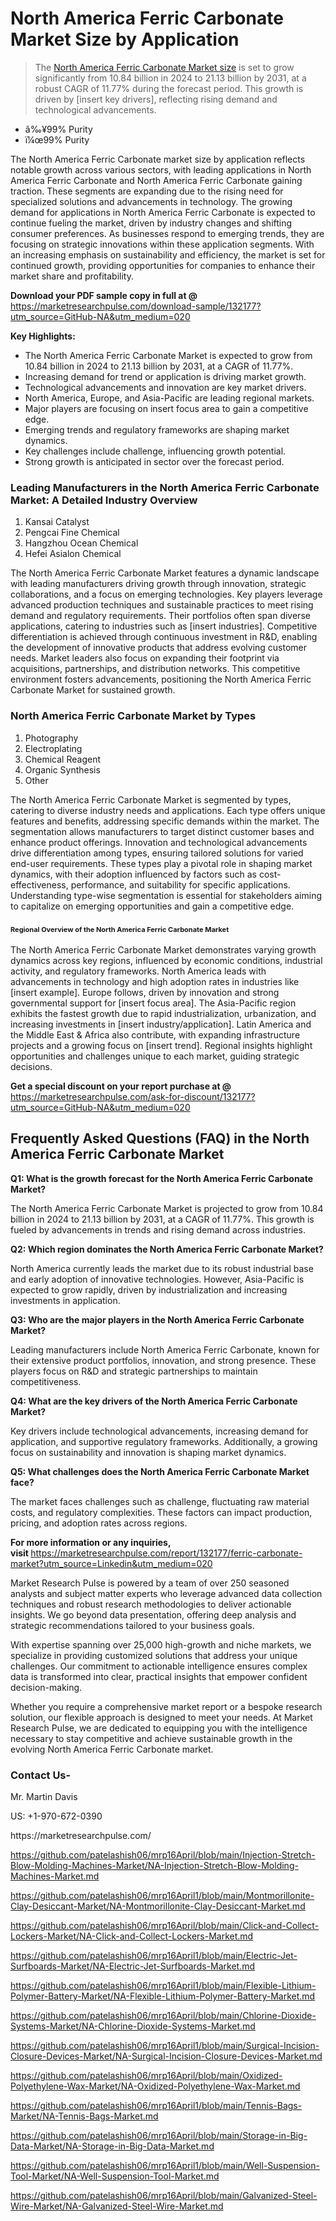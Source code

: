 <h1>North America Ferric Carbonate Market&nbsp;Size by Application</h1><blockquote><p>The <a href="https://marketresearchpulse.com/download-sample/132177?utm_source=GitHub-NA&amp;utm_medium=020">North America Ferric Carbonate Market size</a> is set to grow significantly from 10.84 billion in 2024 to 21.13 billion by 2031, at a robust CAGR of 11.77% during the forecast period. This growth is driven by [insert key drivers], reflecting rising demand and technological advancements.</p></blockquote><ul><li>â‰¥99% Purity<li> ï¼œ99% Purity</li></ul><p>The North America Ferric Carbonate market size by application reflects notable growth across various sectors, with leading applications in North America Ferric Carbonate and North America Ferric Carbonate gaining traction. These segments are expanding due to the rising need for specialized solutions and advancements in technology. The growing demand for applications in North America Ferric Carbonate is expected to continue fueling the market, driven by industry changes and shifting consumer preferences. As businesses respond to emerging trends, they are focusing on strategic innovations within these application segments. With an increasing emphasis on sustainability and efficiency, the market is set for continued growth, providing opportunities for companies to enhance their market share and profitability.</p><p><strong>Download your PDF sample copy in full at @ </strong><a href="https://marketresearchpulse.com/download-sample/132177?utm_source=GitHub-NA&amp;utm_medium=020">https://marketresearchpulse.com/download-sample/132177?utm_source=GitHub-NA&amp;utm_medium=020</a></p><p><strong>Key Highlights: </strong></p><ul><li>The North America Ferric Carbonate Market is expected to grow from 10.84 billion in 2024 to 21.13 billion by 2031, at a CAGR of 11.77%.</li><li>Increasing demand for trend or application is driving market growth.</li><li>Technological advancements and innovation are key market drivers.</li><li>North America, Europe, and Asia-Pacific are leading regional markets.</li><li>Major players are focusing on insert focus area to gain a competitive edge.</li><li>Emerging trends and regulatory frameworks are shaping market dynamics.</li><li>Key challenges include challenge, influencing growth potential.</li><li>Strong growth is anticipated in sector over the forecast period.</li></ul><h3>Leading Manufacturers in the North America Ferric Carbonate Market: A Detailed Industry Overview</h3><ol><li>Kansai Catalyst</li><li>Pengcai Fine Chemical</li><li>Hangzhou Ocean Chemical</li><li>Hefei Asialon Chemical</li></ol><div class="flex max-w-full flex-col flex-grow"><div class="min-h-8 text-message flex w-full flex-col items-end gap-2 whitespace-normal break-words [.text-message+&amp;]:mt-5" dir="auto" data-message-author-role="assistant" data-message-id="fd8432e4-4910-450d-b182-61b7bfb0a01f" data-message-model-slug="gpt-4o"><div class="flex w-full flex-col gap-1 empty:hidden first:pt-[3px]"><div class="markdown prose w-full break-words dark:prose-invert light"><p>The North America Ferric Carbonate Market features a dynamic landscape with leading manufacturers driving growth through innovation, strategic collaborations, and a focus on emerging technologies. Key players leverage advanced production techniques and sustainable practices to meet rising demand and regulatory requirements. Their portfolios often span diverse applications, catering to industries such as [insert industries]. Competitive differentiation is achieved through continuous investment in R&amp;D, enabling the development of innovative products that address evolving customer needs. Market leaders also focus on expanding their footprint via acquisitions, partnerships, and distribution networks. This competitive environment fosters advancements, positioning the North America Ferric Carbonate Market for sustained growth.</p></div></div></div></div><h3>North America Ferric Carbonate Market by Types</h3><ol><li>Photography<li> Electroplating<li> Chemical Reagent<li> Organic Synthesis<li> Other</li></ol><div class="flex max-w-full flex-col flex-grow"><div class="min-h-8 text-message flex w-full flex-col items-end gap-2 whitespace-normal break-words [.text-message+&amp;]:mt-5" dir="auto" data-message-author-role="assistant" data-message-id="084470be-0bb7-4664-bddf-5156b4f41249" data-message-model-slug="gpt-4o-mini"><div class="flex w-full flex-col gap-1 empty:hidden first:pt-[3px]"><div class="markdown prose w-full break-words dark:prose-invert light"><p>The North America Ferric Carbonate Market is segmented by types, catering to diverse industry needs and applications. Each type offers unique features and benefits, addressing specific demands within the market. The segmentation allows manufacturers to target distinct customer bases and enhance product offerings. Innovation and technological advancements drive differentiation among types, ensuring tailored solutions for varied end-user requirements. These types play a pivotal role in shaping market dynamics, with their adoption influenced by factors such as cost-effectiveness, performance, and suitability for specific applications. Understanding type-wise segmentation is essential for stakeholders aiming to capitalize on emerging opportunities and gain a competitive edge.</p></div></div></div></div><h3><span style="font-size: 11px;">Regional Overview of the North America Ferric Carbonate Market</span></h3><div class="flex max-w-full flex-col flex-grow"><div class="min-h-8 text-message flex w-full flex-col items-end gap-2 whitespace-normal break-words [.text-message+&amp;]:mt-5" dir="auto" data-message-author-role="assistant" data-message-id="e9038762-ce64-4e30-91c9-9bd413514231" data-message-model-slug="gpt-4o-mini"><div class="flex w-full flex-col gap-1 empty:hidden first:pt-[3px]"><div class="markdown prose w-full break-words dark:prose-invert light"><p>The North America Ferric Carbonate Market demonstrates varying growth dynamics across key regions, influenced by economic conditions, industrial activity, and regulatory frameworks. North America leads with advancements in technology and high adoption rates in industries like [insert example]. Europe follows, driven by innovation and strong governmental support for [insert focus area]. The Asia-Pacific region exhibits the fastest growth due to rapid industrialization, urbanization, and increasing investments in [insert industry/application]. Latin America and the Middle East &amp; Africa also contribute, with expanding infrastructure projects and a growing focus on [insert trend]. Regional insights highlight opportunities and challenges unique to each market, guiding strategic decisions.</p></div></div></div></div><p><strong>Get a special discount on your report purchase at @ </strong><a href="https://marketresearchpulse.com/ask-for-discount/132177?utm_source=GitHub-NA&amp;utm_medium=020">https://marketresearchpulse.com/ask-for-discount/132177?utm_source=GitHub-NA&amp;utm_medium=020</a></p><h2>Frequently Asked Questions (FAQ) in the North America Ferric Carbonate Market</h2><p><strong>Q1: What is the growth forecast for the North America Ferric Carbonate Market?</strong></p><p>The North America Ferric Carbonate Market is projected to grow from 10.84 billion in 2024 to 21.13 billion by 2031, at a CAGR of 11.77%. This growth is fueled by advancements in trends and rising demand across industries.</p><p><strong>Q2: Which region dominates the North America Ferric Carbonate Market?</strong></p><p>North America currently leads the market due to its robust industrial base and early adoption of innovative technologies. However, Asia-Pacific is expected to grow rapidly, driven by industrialization and increasing investments in application.</p><p><strong>Q3: Who are the major players in the North America Ferric Carbonate Market?</strong></p><p>Leading manufacturers include North America Ferric Carbonate, known for their extensive product portfolios, innovation, and strong presence. These players focus on R&amp;D and strategic partnerships to maintain competitiveness.</p><p><strong>Q4: What are the key drivers of the North America Ferric Carbonate Market?</strong></p><p>Key drivers include technological advancements, increasing demand for application, and supportive regulatory frameworks. Additionally, a growing focus on sustainability and innovation is shaping market dynamics.</p><p><strong>Q5: What challenges does the North America Ferric Carbonate Market face?</strong></p><p>The market faces challenges such as challenge, fluctuating raw material costs, and regulatory complexities. These factors can impact production, pricing, and adoption rates across regions.</p><p><strong>For more information or any inquiries, visit&nbsp;</strong><a href="https://marketresearchpulse.com/report/132177/ferric-carbonate-market?utm_source=Linkedin&utm_medium=020">https://marketresearchpulse.com/report/132177/ferric-carbonate-market?utm_source=Linkedin&utm_medium=020</a></p><p>Market Research Pulse is powered by a team of over 250 seasoned analysts and subject matter experts who leverage advanced data collection techniques and robust research methodologies to deliver actionable insights. We go beyond data presentation, offering deep analysis and strategic recommendations tailored to your business goals.</p><p>With expertise spanning over 25,000 high-growth and niche markets, we specialize in providing customized solutions that address your unique challenges. Our commitment to actionable intelligence ensures complex data is transformed into clear, practical insights that empower confident decision-making.</p><p>Whether you require a comprehensive market report or a bespoke research solution, our flexible approach is designed to meet your needs. At Market Research Pulse, we are dedicated to equipping you with the intelligence necessary to stay competitive and achieve sustainable growth in the evolving North America Ferric Carbonate market.</p><h3><strong>Contact Us-</strong></h3><p>Mr. Martin Davis</p><p>US: +1-970-672-0390</p><p>https://marketresearchpulse.com/</p><p><a href="https://github.com/patelashish06/mrp16April/blob/main/Injection-Stretch-Blow-Molding-Machines-Market/NA-Injection-Stretch-Blow-Molding-Machines-Market.md">https://github.com/patelashish06/mrp16April/blob/main/Injection-Stretch-Blow-Molding-Machines-Market/NA-Injection-Stretch-Blow-Molding-Machines-Market.md</a></p><p><a href="https://github.com/patelashish06/mrp16April1/blob/main/Montmorillonite-Clay-Desiccant-Market/NA-Montmorillonite-Clay-Desiccant-Market.md">https://github.com/patelashish06/mrp16April1/blob/main/Montmorillonite-Clay-Desiccant-Market/NA-Montmorillonite-Clay-Desiccant-Market.md</a></p><p><a href="https://github.com/patelashish06/mrp16April/blob/main/Click-and-Collect-Lockers-Market/NA-Click-and-Collect-Lockers-Market.md">https://github.com/patelashish06/mrp16April/blob/main/Click-and-Collect-Lockers-Market/NA-Click-and-Collect-Lockers-Market.md</a></p><p><a href="https://github.com/patelashish06/mrp16April1/blob/main/Electric-Jet-Surfboards-Market/NA-Electric-Jet-Surfboards-Market.md">https://github.com/patelashish06/mrp16April1/blob/main/Electric-Jet-Surfboards-Market/NA-Electric-Jet-Surfboards-Market.md</a></p><p><a href="https://github.com/patelashish06/mrp16April1/blob/main/Flexible-Lithium-Polymer-Battery-Market/NA-Flexible-Lithium-Polymer-Battery-Market.md">https://github.com/patelashish06/mrp16April1/blob/main/Flexible-Lithium-Polymer-Battery-Market/NA-Flexible-Lithium-Polymer-Battery-Market.md</a></p><p><a href="https://github.com/patelashish06/mrp16April/blob/main/Chlorine-Dioxide-Systems-Market/NA-Chlorine-Dioxide-Systems-Market.md">https://github.com/patelashish06/mrp16April/blob/main/Chlorine-Dioxide-Systems-Market/NA-Chlorine-Dioxide-Systems-Market.md</a></p><p><a href="https://github.com/patelashish06/mrp16April1/blob/main/Surgical-Incision-Closure-Devices-Market/NA-Surgical-Incision-Closure-Devices-Market.md">https://github.com/patelashish06/mrp16April1/blob/main/Surgical-Incision-Closure-Devices-Market/NA-Surgical-Incision-Closure-Devices-Market.md</a></p><p><a href="https://github.com/patelashish06/mrp16April/blob/main/Oxidized-Polyethylene-Wax-Market/NA-Oxidized-Polyethylene-Wax-Market.md">https://github.com/patelashish06/mrp16April/blob/main/Oxidized-Polyethylene-Wax-Market/NA-Oxidized-Polyethylene-Wax-Market.md</a></p><p><a href="https://github.com/patelashish06/mrp16April1/blob/main/Tennis-Bags-Market/NA-Tennis-Bags-Market.md">https://github.com/patelashish06/mrp16April1/blob/main/Tennis-Bags-Market/NA-Tennis-Bags-Market.md</a></p><p><a href="https://github.com/patelashish06/mrp16April/blob/main/Storage-in-Big-Data-Market/NA-Storage-in-Big-Data-Market.md">https://github.com/patelashish06/mrp16April/blob/main/Storage-in-Big-Data-Market/NA-Storage-in-Big-Data-Market.md</a></p><p><a href="https://github.com/patelashish06/mrp16April1/blob/main/Well-Suspension-Tool-Market/NA-Well-Suspension-Tool-Market.md">https://github.com/patelashish06/mrp16April1/blob/main/Well-Suspension-Tool-Market/NA-Well-Suspension-Tool-Market.md</a></p><p><a href="https://github.com/patelashish06/mrp16April/blob/main/Galvanized-Steel-Wire-Market/NA-Galvanized-Steel-Wire-Market.md">https://github.com/patelashish06/mrp16April/blob/main/Galvanized-Steel-Wire-Market/NA-Galvanized-Steel-Wire-Market.md</a></p>
